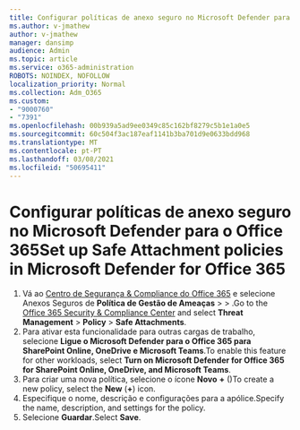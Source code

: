 ```yaml
---
title: Configurar políticas de anexo seguro no Microsoft Defender para o Office 365
ms.author: v-jmathew
author: v-jmathew
manager: dansimp
audience: Admin
ms.topic: article
ms.service: o365-administration
ROBOTS: NOINDEX, NOFOLLOW
localization_priority: Normal
ms.collection: Adm_O365
ms.custom:
- "9000760"
- "7391"
ms.openlocfilehash: 00b939a5ad9ee0349c85c162bf8279c5b1e1a0e5
ms.sourcegitcommit: 60c504f3ac187eaf1141b3ba701d9e0633bdd968
ms.translationtype: MT
ms.contentlocale: pt-PT
ms.lasthandoff: 03/08/2021
ms.locfileid: "50695411"
---
```

# <a name="set-up-safe-attachment-policies-in-microsoft-defender-for-office-365"></a><span data-ttu-id="78e57-102">Configurar políticas de anexo seguro no Microsoft Defender para o Office 365</span><span class="sxs-lookup"><span data-stu-id="78e57-102">Set up Safe Attachment policies in Microsoft Defender for Office 365</span></span>

1. <span data-ttu-id="78e57-103">Vá ao [Centro de Segurança & Compliance do Office 365](https://go.microsoft.com/fwlink/p/?linkid=2077143) e selecione Anexos Seguros de **Política de Gestão de Ameaças**  >    >  .</span><span class="sxs-lookup"><span data-stu-id="78e57-103">Go to the [Office 365 Security & Compliance Center](https://go.microsoft.com/fwlink/p/?linkid=2077143) and select **Threat Management** > **Policy** > **Safe Attachments**.</span></span>
2. <span data-ttu-id="78e57-104">Para ativar esta funcionalidade para outras cargas de trabalho, selecione **Ligue o Microsoft Defender para o Office 365 para SharePoint Online, OneDrive e Microsoft Teams**.</span><span class="sxs-lookup"><span data-stu-id="78e57-104">To enable this feature for other workloads, select **Turn on Microsoft Defender for Office 365 for SharePoint Online, OneDrive, and Microsoft Teams**.</span></span>
3. <span data-ttu-id="78e57-105">Para criar uma nova política, selecione o ícone **Novo** **+** ()</span><span class="sxs-lookup"><span data-stu-id="78e57-105">To create a new policy, select the **New** (**+**) icon.</span></span>
4. <span data-ttu-id="78e57-106">Especifique o nome, descrição e configurações para a apólice.</span><span class="sxs-lookup"><span data-stu-id="78e57-106">Specify the name, description, and settings for the policy.</span></span>
5. <span data-ttu-id="78e57-107">Selecione **Guardar**.</span><span class="sxs-lookup"><span data-stu-id="78e57-107">Select **Save**.</span></span>
